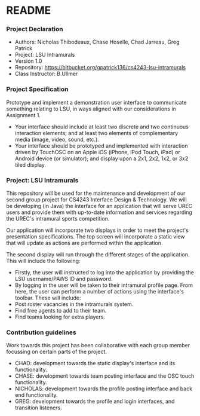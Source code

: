 # README #


### Project Declaration ###

* Authors: Nicholas Thibodeaux, Chase Hoselle, Chad Jarreau, Greg Patrick
* Project: LSU Intramurals
* Version 1.0
* Repository: https://bitbucket.org/gpatrick136/cs4243-lsu-intramurals
* Class Instructor: B.Ullmer


### Project Specification ###

Prototype and implement a demonstration user interface to communicate something relating to LSU, in ways aligned with our considerations in Assignment 1.

* Your interface should include at least two discrete and two continuous interaction elements; and at least two elements of complementary media (image, video, sound, etc.).
* Your interface should be prototyped and implemented with interaction driven by TouchOSC on an Apple iOS (iPhone, iPod Touch, iPad) or Android device (or simulator); and display upon a 2x1, 2x2, 1x2, or 3x2 tiled display.


### Project: LSU Intramurals ###

This repository will be used for the maintenance and development of our second group project for CS4243 Interface Design & Technology. We will be developing (in Java) the interface for an application that will serve UREC users and provide them with up-to-date information and services regarding the UREC's intramural sports competition.

Our application will incorporate two displays in order to meet the project's presentation specifications. The top screen will incorporate a static view that will update as actions are performed within the application.

The second display will run through the different stages of the application. This will include the following:

* Firstly, the user will instructed to log into the application by providing the LSU username/PAWS ID and password.
* By logging in the user will be taken to their intramural profile page. From here, the user can perform a number of actions using the interface's toolbar. These will include:
* Post roster vacancies in the intramurals system.
* Find free agents to add to their team.
* Find teams looking for extra players.


### Contribution guidelines ###

Work towards this project has been collaborative with each group member focussing on certain parts of the project.

* CHAD: development towards the static display's interface and its functionality.
* CHASE: development towards team posting interface and the OSC touch functionality.
* NICHOLAS: development towards the profile posting interface and back end functionality.
* GREG: development towards the profile and login interfaces, and transition listeners.